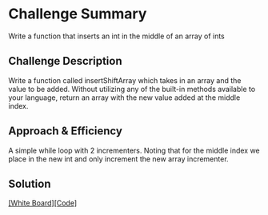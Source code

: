 # Challenge Summary
Write a function that inserts an int in the middle of an array of ints

## Challenge Description
Write a function called insertShiftArray which takes in an array and the value to be added.  Without utilizing any of the built-in methods available to your language, return an array with the new value added at the middle index.

## Approach & Efficiency
A simple while loop with 2 incrementers.  Noting that for the middle index we place in the new int and only increment the new array incrementer.

## Solution
[[White Board]](https://github.com/thatsjustjohn/data-structures-and-algorithms/blob/master/code-challenges401/assets/array_shift.jpg)[[Code]](https://github.com/thatsjustjohn/data-structures-and-algorithms/blob/master/code-challenges401/src/main/java/code/challenges401/ArrayShift.java)
